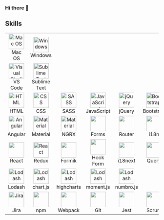 ### Hi there 👋

## Skills

<table align="center" style="border: none">
<!-- Operational systems -->
<tr>
   <td align="center" width="96">
        <img src="https://cdn2.iconfinder.com/data/icons/designer-skills/128/apple-ios-system-platform-os-mac-linux-512.png" width="50" height="50" alt="Mac OS" />
      <br>Mac OS
    </td>
    <td align="center" width="96">
        <img src="https://icons-for-free.com/download-icon-microsoft+windows+icon-1320186681671871370_512.png" width="50" height="50" alt="Windows" />
      <br>Windows
    </td>
  </tr>
<!-- Code Editors -->
<tr>
    <td align="center" width="96">
        <img src="https://upload.wikimedia.org/wikipedia/commons/thumb/9/9a/Visual_Studio_Code_1.35_icon.svg/800px-Visual_Studio_Code_1.35_icon.svg.png" width="50" height="50" alt="Visual Studio Code" />
      <br>VS Code
    </td>       
   <td align="center" width="96">
        <img src="https://upload.wikimedia.org/wikipedia/commons/thumb/7/79/Breezeicons-apps-48-sublime-text.svg/1200px-Breezeicons-apps-48-sublime-text.svg.png" width="50" height="50" alt="Sublime Text" />
      <br>Sublime Text
    </td>
  </tr>
<!-- HTML/CSS -->
  <tr>
   <td align="center" width="96">
        <img src="https://profilinator.rishav.dev/skills-assets/html5-original-wordmark.svg" width="50" height="50" alt="HTML" />
      <br>HTML
    </td>
   <td align="center" width="96">
        <img src="https://profilinator.rishav.dev/skills-assets/css3-original-wordmark.svg" width="50" height="50" alt="CSS" />
      <br>CSS
    </td>
   <td align="center" width="96">
        <img src="https://profilinator.rishav.dev/skills-assets/sass-original.svg" width="50" height="50" alt="SASS" />
      <br>SASS
    </td>

   <td align="center" width="96">
        <img src="https://profilinator.rishav.dev/skills-assets/javascript-original.svg" width="50" height="50" alt="JavaScript" />
      <br />JavaScript
    </td>
    <td align="center" width="96">
        <img src="https://cdn.icon-icons.com/icons2/2699/PNG/512/jquery_logo_icon_167804.png" width="50" height="50" alt="jQuery" />
      <br>jQuery
    </td>
    <td align="center" width="96">
        <img src="https://profilinator.rishav.dev/skills-assets/bootstrap-plain.svg" width="50" height="50" alt="Bootstrap" />
      <br />Bootstrap
    </td>
    <td align="center" width="96">
        <img src="https://cdn.worldvectorlogo.com/logos/bulma.svg" width="50" height="50" />
      <br />bulma
    </td>
    <td align="center" width="96">
        <img src="https://cdn.worldvectorlogo.com/logos/tailwind-css-2.svg" width="50" height="50" />
      <br />tailwind
    </td>
  </tr>
<!-- Angular -->
<tr>
    <td align="center" width="96">
        <img src="https://cdn.worldvectorlogo.com/logos/angular-icon-1.svg" width="50" height="50" alt="Angular" />
      <br>Angular
    </td>
    <td align="center" width="96">
        <img src="https://angular.io/generated/images/marketing/concept-icons/material.svg" width="50" height="50" alt="Material" />
      <br>Material
    </td>
    <td align="center" width="96">
        <img src="https://ngrx.io/assets/images/badge.svg" width="50" height="50" alt="Material" />
      <br>NGRX
    </td>
    <td align="center" width="96">
        <img src="https://maartentibau.github.io/angular-logos/logos/angular-forms.svg?v=4" width="50" height="50" />
      <br>Forms
    </td>
    <td align="center" width="96">
        <img src="https://maartentibau.github.io/angular-logos/logos/angular-router.svg?v=4" width="50" height="50" />
      <br>Router
    </td>
    <td align="center" width="96">
        <img src="https://maartentibau.github.io/angular-logos/logos/angular-i18n.svg?v=4" width="50" height="50" />
      <br>i18n
    </td>
    <td align="center" width="96">
        <img src="https://maartentibau.github.io/angular-logos/logos/angular-jest.svg?v=4" width="50" height="50" />
      <br>angular+jest
    </td>
    <td align="center" width="96">
        <img src="https://maartentibau.github.io/angular-logos/logos/angular-animations.svg?v=4" width="50" height="50" />
      <br>Animations
    </td>
</tr>
<!-- React -->
<tr>
    <td align="center" width="96">
        <img src="https://upload.wikimedia.org/wikipedia/commons/thumb/a/a7/React-icon.svg/640px-React-icon.svg.png" width="50" height="50" />
      <br>React
    </td>
    <td align="center" width="96">
        <img src="https://brandslogos.com/wp-content/uploads/images/redux-logo-vector.svg" width="50" height="50" alt="React" />
      <br>Redux
    </td>
    <td align="center" width="96">
        <img src="https://img.stackshare.io/service/8846/preview.png" width="50" height="50" />
      <br>Formik
    </td>
    <td align="center" width="96">
        <img src="https://avatars.githubusercontent.com/u/53986236?s=200&v=4" width="50" height="50"  />
      <br>Hook Form
    </td>
    <td align="center" width="96">
        <img src="https://avatars.githubusercontent.com/u/8546082?s=280&v=4" width="50" height="50" />
      <br>i18next
    </td>
    <td align="center" width="96">
        <img src="https://react-query.tanstack.com/_next/static/images/emblem-light-628080660fddb35787ff6c77e97ca43e.svg" width="50" height="50" />
      <br>Query
    </td>
    <td align="center" width="96">
        <img src="https://loadable-components.com/static/ed7fcc62c6398ebf18c8aa4fc718a740/1b5b9/home-logo.png" width="50" height="50" />
      <br>@loadable/component
    </td>
</tr>
<!-- 3'rd party Libraries -->
<tr>
    <td align="center" width="96">
        <img src="https://cdn.worldvectorlogo.com/logos/lodash.svg" width="50" height="50" alt="Lodash" />
      <br>Lodash
    </td>
    <td align="center" width="96">
        <img src="https://scicoding.com/content/images/2021/09/chartjs-logo-1.svg" width="50" height="50" alt="Lodash" />
      <br>chart.js
    </td>
    <td align="center" width="96">
        <img src="https://wp-assets.highcharts.com/svg/logo2021.svg" width="50" height="50" alt="Lodash" />
      <br>highcharts
    </td>
    <td align="center" width="96">
        <img src="https://cdn.worldvectorlogo.com/logos/momentjs.svg" width="50" height="50" alt="Lodash" />
      <br>moment.js
    </td>
    <td align="center" width="96">
        <img src="https://numbrojs.com/img/raccoon_blue.png" width="50" height="50" alt="Lodash" />
      <br>numbro.js
    </td>
</tr>
<!-- Tools -->
<tr>
    <td align="center" width="96">
        <img src="https://logos-download.com/wp-content/uploads/2021/01/Jira_Logo.png" width="50" height="50" alt="Jira" />
      <br>Jira
    </td>
    <td align="center" width="96">
        <img src="https://upload.wikimedia.org/wikipedia/commons/thumb/d/db/Npm-logo.svg/1280px-Npm-logo.svg.png" width="50" height="50" />
      <br>npm
    </td>
    <td align="center" width="96">
        <img src="https://habrastorage.org/webt/k-/tm/2g/k-tm2gvbb_ky6gdrd-tzqrzjkf4.png" width="50" height="50" />
      <br>Webpack
    </td>
    <td align="center" width="96">
        <img src="https://profilinator.rishav.dev/skills-assets/git-scm-icon.svg" width="50" height="50" />
      <br>Git
    </td>
    <td align="center" width="96">
        <img src="https://nx.dev/documentation/shared/jest-logo.png" width="50" height="50"  />
      <br>Jest
    </td>
    <td align="center" width="96">
        <img src="https://seeklogo.com/images/S/scrum-logo-B057CBD9B8-seeklogo.com.png" width="50" height="50" alt="" />
      <br>Scrum
    </td>
    <td align="center" width="96">
        <img src="https://seeklogo.com/images/P/prettier-logo-D5C5197E37-seeklogo.com.png" width="50" height="50" alt="" />
      <br>Prettier
    </td>
</tr>
</table>

<!--
**lubkoKuzenko/lubkoKuzenko** is a ✨ _special_ ✨ repository because its `README.md` (this file) appears on your GitHub profile.

Here are some ideas to get you started:

- 🔭 I’m currently working on ...
- 🌱 I’m currently learning ...
- 👯 I’m looking to collaborate on ...
- 🤔 I’m looking for help with ...
- 💬 Ask me about ...
- 📫 How to reach me: ...
- 😄 Pronouns: ...
- ⚡ Fun fact: ...
-->
